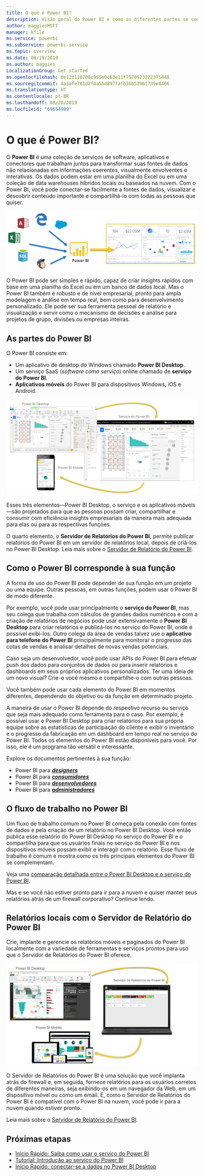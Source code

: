 ```yaml
---
title: O que é Power BI?
description: Visão geral do Power BI e como as diferentes partes se combinam – Power BI Desktop, serviço do Power BI, Power BI Mobile, Servidor de Relatórios e Power BI Embedded.
author: maggiesMSFT
manager: kfile
ms.service: powerbi
ms.subservice: powerbi-service
ms.topic: overview
ms.date: 08/19/2019
ms.author: maggies
LocalizationGroup: Get started
ms.openlocfilehash: 0e12d110708c955e0c63e11f7578523222375448
ms.sourcegitcommit: 4a3afe761d2f4a5bd897fafb36b53961739e8466
ms.translationtype: HT
ms.contentlocale: pt-BR
ms.lasthandoff: 08/20/2019
ms.locfileid: "69654989"
---
```

# <a name="what-is-power-bi"></a>O que é Power BI?
O **Power BI** é uma coleção de serviços de software, aplicativos e conectores que trabalham juntos para transformar suas fontes de dados não relacionadas em informações coerentes, visualmente envolventes e interativas. Os dados podem estar em uma planilha do Excel ou em uma coleção de data warehouses híbridos locais ou baseados na nuvem. Com o Power BI, você pode conectar-se facilmente a fontes de dados, visualizar e descobrir conteúdo importante e compartilhá-lo com todas as pessoas que quiser.

![diagrama mostrando fontes de entrada para o Power BI](media/power-bi-overview/power-bi-input-new.png)

O Power BI pode ser simples e rápido, capaz de criar insights rápidos com base em uma planilha do Excel ou em um banco de dados local. Mas o Power BI também é robusto e de nível empresarial, pronto para ampla modelagem e análise em tempo real, bem como para desenvolvimento personalizado. Ele pode ser sua ferramenta pessoal de relatório e visualização e servir como o mecanismo de decisões e análise para projetos de grupo, divisões ou empresas inteiras.

## <a name="the-parts-of-power-bi"></a>As partes do Power BI
O Power BI consiste em: 
- Um aplicativo de desktop do Windows chamado **Power BI Desktop**.
- Um serviço SaaS (*software como serviço*) online chamado de **serviço do Power BI**. 
- **Aplicativos móveis** do Power BI para dispositivos Windows, iOS e Android.

![Power BI Desktop, serviço, Mobile](media/power-bi-overview/power-bi-overview-blocks.png)

Esses três elementos&mdash;Power BI Desktop, o serviço e os aplicativos móveis&mdash;são projetados para que as pessoas possam criar, compartilhar e consumir com eficiência insights empresariais da maneira mais adequada para elas ou para as respectivas funções.

O quarto elemento, o **Servidor de Relatórios do Power BI**, permite publicar relatórios do Power BI em um servidor de relatórios local, depois de criá-los no Power BI Desktop. Leia mais sobre o [Servidor de Relatório do Power BI](#on-premises-reporting-with-power-bi-report-server).

## <a name="how-power-bi-matches-your-role"></a>Como o Power BI corresponde à sua função
A forma de uso do Power BI pode depender de sua função em um projeto ou uma equipe. Outras pessoas, em outras funções, podem usar o Power BI de modo diferente.

Por exemplo, você pode usar principalmente o **serviço do Power BI**, mas seu colega que trabalha com cálculos de grandes dados numéricos e com a criação de relatórios de negócios pode usar extensivamente o **Power BI Desktop** para criar relatórios e publicá-los no serviço do Power BI, onde é possível exibi-los. Outro colega da área de vendas talvez use o **aplicativo para telefone do Power BI** principalmente para monitorar o progresso das cotas de vendas e analisar detalhes de novas vendas potenciais.

Caso seja um desenvolvedor, você pode usar APIs do Power BI para efetuar push dos dados para conjuntos de dados ou para inserir relatórios e dashboards em seus próprios aplicativos personalizados. Ter uma ideia de um novo visual? Crie-o você mesmo e compartilhe-o com outras pessoas.  

Você também pode usar cada elemento do Power BI em momentos diferentes, dependendo do objetivo ou da função em determinado projeto.

A maneira de usar o Power BI depende do respectivo recurso ou serviço que seja mais adequado como ferramenta para o caso. Por exemplo, é possível usar o Power BI Desktop para criar relatórios para sua própria equipe sobre as estatísticas de participação do cliente e exibir o inventário e o progresso da fabricação em um dashboard em tempo real no serviço do Power BI. Todos os elementos do Power BI estão disponíveis para você. Por isso, ele é um programa tão versátil e interessante.

Explore os documentos pertinentes à sua função:
- Power BI para [***designers***](desktop-what-is-desktop.md)
- Power BI para [***consumidores***](consumer/end-user-consumer.md)
- Power BI para [***desenvolvedores***](developer/what-can-you-do.md)
- Power BI para [***administradores***](service-admin-administering-power-bi-in-your-organization.md)

## <a name="the-flow-of-work-in-power-bi"></a>O fluxo de trabalho no Power BI
Um fluxo de trabalho comum no Power BI começa pela conexão com fontes de dados e pela criação de um relatório no Power BI Desktop. Você então publica esse relatório do Power BI Desktop no serviço do Power BI e o compartilha para que os usuários finais no serviço do Power BI e nos dispositivos móveis possam exibir e interagir com o relatório.
Esse fluxo de trabalho é comum e mostra como os três principais elementos do Power BI se complementam.

Veja uma [comparação detalhada entre o Power BI Desktop e o serviço do Power BI](service-service-vs-desktop.md).

Mas e se você não estiver pronto para ir para a nuvem e quiser manter seus relatórios atrás de um firewall corporativo?  Continue lendo.

## <a name="on-premises-reporting-with-power-bi-report-server"></a>Relatórios locais com o Servidor de Relatório do Power BI
Crie, implante e gerencie os relatórios móveis e paginados do Power BI localmente com a variedade de ferramentas e serviços prontos para uso que o Servidor de Relatórios do Power BI oferece.

![diagrama para local](media/power-bi-overview/power-bi-report-server2.png)

O Servidor de Relatórios do Power BI é uma solução que você implanta atrás do firewall e, em seguida, fornece relatórios para os usuários corretos de diferentes maneiras, seja exibindo-os em um navegador da Web, em um dispositivo móvel ou como um email. E, como o Servidor de Relatórios do Power BI é compatível com o Power BI na nuvem, você pode ir para a nuvem quando estiver pronto. 

Leia mais sobre o [Servidor de Relatório do Power BI](report-server/get-started.md).

## <a name="next-steps"></a>Próximas etapas
- [Início Rápido: Saiba como usar o serviço do Power BI](service-the-new-power-bi-experience.md)   
- [Tutorial: Introdução ao serviço do Power BI](service-get-started.md)
- [Início Rápido: conectar-se a dados no Power BI Desktop](desktop-quickstart-connect-to-data.md)
